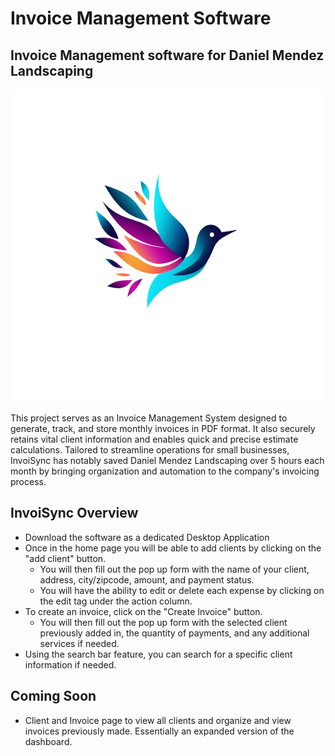 # Invoice Management Software
## Invoice Management software for Daniel Mendez Landscaping 

![InvoiSync logo](/images/inviosync.png)

This project serves as an Invoice Management System designed to generate, track, and store monthly invoices in PDF format. It also securely retains vital client information and enables quick and precise estimate calculations. Tailored to streamline operations for small businesses, InvoiSync has notably saved Daniel Mendez Landscaping over 5 hours each month by bringing organization and automation to the company's invoicing process.

## InvoiSync Overview 
- Download the software as a dedicated Desktop Application 
- Once in the home page you will be able to add clients by clicking on the "add client" button. 
  - You will then fill out the pop up form with the name of your client, address, city/zipcode, amount, and payment status. 
  - You will have the ability to edit or delete each expense by clicking on the edit tag under the action column.
- To create an invoice, click on the "Create Invoice" button. 
  - You will then fill out the pop up form with the selected client previously added in, the quantity of payments, and any additional services if needed.  
- Using the search bar feature, you can search for a specific client information if needed. 


## Coming Soon
- Client and Invoice page to view all clients and organize and view invoices previously made. Essentially an expanded version of the dashboard.

